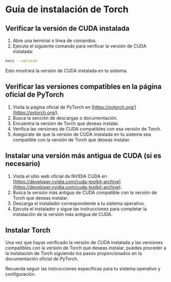 # Guía de instalación de Torch

## Verificar la versión de CUDA instalada

1. Abre una terminal o línea de comandos.
2. Ejecuta el siguiente comando para verificar la versión de CUDA instalada:

  ```bash
  nvcc --version
  ```

  Esto mostrará la versión de CUDA instalada en tu sistema.

## Verificar las versiones compatibles en la página oficial de PyTorch

1. Visita la página oficial de PyTorch en [https://pytorch.org/](https://pytorch.org/).
2. Busca la sección de descargas o documentación.
3. Encuentra la versión de Torch que deseas instalar.
4. Verifica las versiones de CUDA compatibles con esa versión de Torch.
5. Asegúrate de que la versión de CUDA instalada en tu sistema sea compatible con la versión de Torch que deseas instalar.

## Instalar una versión más antigua de CUDA (si es necesario)

1. Visita el sitio web oficial de NVIDIA CUDA en [https://developer.nvidia.com/cuda-toolkit-archive](https://developer.nvidia.com/cuda-toolkit-archive).
2. Busca la versión más antigua de CUDA compatible con la versión de Torch que deseas instalar.
3. Descarga el instalador correspondiente a tu sistema operativo.
4. Ejecuta el instalador y sigue las instrucciones para completar la instalación de la versión más antigua de CUDA.



## Instalar Torch

Una vez que hayas verificado la versión de CUDA instalada y las versiones compatibles con la versión de Torch que deseas instalar, puedes proceder a la instalación de Torch siguiendo los pasos proporcionados en la documentación oficial de PyTorch.

Recuerda seguir las instrucciones específicas para tu sistema operativo y configuración.


